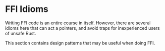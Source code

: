 # FFI Idioms

Writing FFI code is an entire course in itself. However, there are several idioms here that can act a pointers, and avoid traps for inexperienced users of unsafe Rust.

This section contains design patterns that may be useful when doing FFI.
